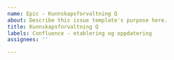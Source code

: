 ```yaml
---
name: Epic - Kunnskapsforvaltning Q
about: Describe this issue template's purpose here.
title: Kunnskapsforvaltning Q
labels: Confluence - etablering og oppdatering
assignees: ''

---
```



